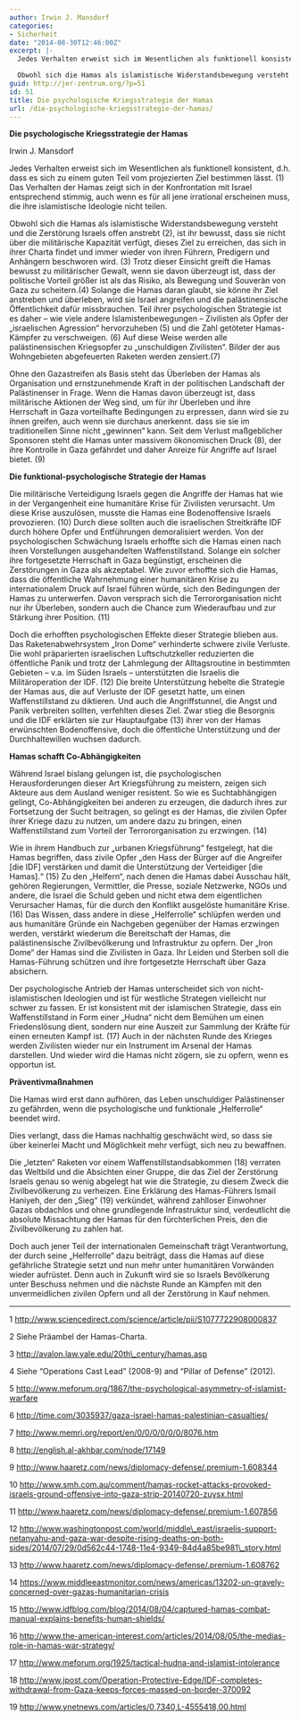 ```yaml
---
author: Irwin J. Mansdorf
categories:
- Sicherheit
date: "2014-08-30T12:46:00Z"
excerpt: |-
  Jedes Verhalten erweist sich im Wesentlichen als funktionell konsistent, d.h. dass es sich zu einem guten Teil vom projezierten Ziel bestimmen lässt. Das Verhalten der Hamas zeigt sich in der Konfrontation mit Israel entsprechend stimmig, auch wenn es für all jene irrational erscheinen muss, die ihre islamistische Ideologie nicht teilen.

  Obwohl sich die Hamas als islamistische Widerstandsbewegung versteht und die Zerstörung Israels offen anstrebt, ist ihr bewusst, dass sie nicht über die militärische Kapazität verfügt, dieses Ziel zu erreichen, das sich in ihrer Charta findet und immer wieder von ihren Führern, Predigern und Anhängern beschworen wird. Trotz dieser Einsicht greift die Hamas bewusst zu militärischer Gewalt, wenn sie davon überzeugt ist, dass der politische Vorteil größer ist als das Risiko, als Bewegung und Souverän von Gaza zu scheitern. Solange die Hamas daran glaubt, sie könne ihr Ziel anstreben und überleben, wird sie Israel angreifen und die palästinensische Öffentlichkeit dafür missbrauchen. Teil ihrer psychologischen Strategie ist es daher – wie viele andere Islamistenbewegungen – Zivilisten als Opfer der „israelischen Agression“ hervorzuheben und die Zahl getöteter Hamas-Kämpfer zu verschweigen. Auf diese Weise werden alle palästinensischen Kriegsopfer zu „unschuldigen Zivilisten“. Bilder der aus Wohngebieten abgefeuerten Raketen werden zensiert.
guid: http://jer-zentrum.org/?p=51
id: 51
title: Die psychologische Kriegsstrategie der Hamas
url: /die-psychologische-kriegsstrategie-der-hamas/
---
```



**Die psychologische Kriegsstrategie der Hamas**

Irwin J. Mansdorf


  
Jedes Verhalten erweist sich im Wesentlichen als funktionell konsistent, d.h. dass es sich zu einem guten Teil vom projezierten Ziel bestimmen lässt. (1) Das Verhalten der Hamas zeigt sich in der Konfrontation mit Israel entsprechend stimmig, auch wenn es für all jene irrational erscheinen muss, die ihre islamistische Ideologie nicht teilen.

Obwohl sich die Hamas als islamistische Widerstandsbewegung versteht und die Zerstörung Israels offen anstrebt (2), ist ihr bewusst, dass sie nicht über die militärische Kapazität verfügt, dieses Ziel zu erreichen, das sich in ihrer Charta findet und immer wieder von ihren Führern, Predigern und Anhängern beschworen wird. (3) Trotz dieser Einsicht greift die Hamas bewusst zu militärischer Gewalt, wenn sie davon überzeugt ist, dass der politische Vorteil größer ist als das Risiko, als Bewegung und Souverän von Gaza zu scheitern.(4) Solange die Hamas daran glaubt, sie könne ihr Ziel anstreben und überleben, wird sie Israel angreifen und die palästinensische Öffentlichkeit dafür missbrauchen. Teil ihrer psychologischen Strategie ist es daher – wie viele andere Islamistenbewegungen – Zivilisten als Opfer der „israelischen Agression“ hervorzuheben (5) und die Zahl getöteter Hamas-Kämpfer zu verschweigen. (6) Auf diese Weise werden alle palästinensischen Kriegsopfer zu „unschuldigen Zivilisten“. Bilder der aus Wohngebieten abgefeuerten Raketen werden zensiert.(7)  
   
Ohne den Gazastreifen als Basis steht das Überleben der Hamas als Organisation und ernstzunehmende Kraft in der politischen Landschaft der Palästinenser in Frage. Wenn die Hamas davon überzeugt ist, dass militärische Aktionen der Weg sind, um für ihr Überleben und ihre Herrschaft in Gaza vorteilhafte Bedingungen zu erpressen, dann wird sie zu ihnen greifen, auch wenn sie durchaus anerkennt. dass sie sie im traditionellen Sinne nicht „gewinnen“ kann. Seit dem Verlust maßgeblicher Sponsoren steht die Hamas unter massivem ökonomischen Druck (8), der ihre Kontrolle in Gaza gefährdet und daher Anreize für Angriffe auf Israel bietet. (9)

**Die funktional-psychologische Strategie der Hamas**

Die militärische Verteidigung Israels gegen die Angriffe der Hamas hat wie in der Vergangenheit eine humanitäre Krise für Zivilisten verursacht. Um diese Krise auszulösen, musste die Hamas eine Bodenoffensive Israels provozieren. (10) Durch diese sollten auch die israelischen Streitkräfte IDF durch höhere Opfer und Entführungen demoralisiert werden. Von der psychologischen Schwächung Israels erhoffte sich die Hamas einen nach ihren Vorstellungen ausgehandelten Waffenstillstand. Solange ein solcher ihre fortgesetzte Herrschaft in Gaza begünstigt, erscheinen die Zerstörungen in Gaza als akzeptabel. Wie zuvor erhoffte sich die Hamas, dass die öffentliche Wahrnehmung einer humanitären Krise zu internationalem Druck auf Israel führen würde, sich den Bedingungen der Hamas zu unterwerfen. Davon versprach sich die Terrororganisation nicht nur ihr Überleben, sondern auch die Chance zum Wiederaufbau und zur Stärkung ihrer Position. (11)

Doch die erhofften psychologischen Effekte dieser Strategie blieben aus. Das Raketenabwehrsystem „Iron Dome“ verhinderte schwere zivile Verluste. Die wohl präparierten israelischen Luftschutzkeller reduzierten die öffentliche Panik und trotz der Lahmlegung der Alltagsroutine in bestimmten Gebieten – v.a. im Süden Israels – unterstützten die Israelis die Militäroperation der IDF. (12) Die breite Unterstützung hebelte die Strategie der Hamas aus, die auf Verluste der IDF gesetzt hatte, um einen Waffenstillstand zu diktieren. Und auch die Angriffstunnel, die Angst und Panik verbreiten sollten, verfehlten dieses Ziel. Zwar stieg die Besorgnis und die IDF erklärten sie zur Hauptaufgabe (13) ihrer von der Hamas erwünschten Bodenoffensive, doch die öffentliche Unterstützung und der Durchhaltewillen wuchsen dadurch.

**Hamas schafft Co-Abhängigkeiten**

Während Israel bislang gelungen ist, die psychologischen Herausforderungen dieser Art Kriegsführung zu meistern, zeigen sich Akteure aus dem Ausland weniger resistent. So wie es Suchtabhängigen gelingt, Co-Abhängigkeiten bei anderen zu erzeugen, die dadurch ihres zur Fortsetzung der Sucht beitragen, so gelingt es der Hamas, die zivilen Opfer ihrer Kriege dazu zu nutzen, um andere dazu zu bringen, einen Waffenstillstand zum Vorteil der Terrororganisation zu erzwingen. (14)

Wie in ihrem Handbuch zur „urbanen Kriegsführung“ festgelegt, hat die Hamas begriffen, dass zivile Opfer „den Hass der Bürger auf die Angreifer \[die IDF\] verstärken und damit die Unterstützung der Verteidiger \[die Hamas\].“ (15) Zu den „Helfern“, nach denen die Hamas dabei Ausschau hält, gehören Regierungen, Vermittler, die Presse, soziale Netzwerke, NGOs und andere, die Israel die Schuld geben und nicht etwa dem eigentlichen Verursacher Hamas, für die durch den Konflikt ausgelöste humanitäre Krise. (16) Das Wissen, dass andere in diese „Helferrolle“ schlüpfen werden und aus humanitäre Gründe ein Nachgeben gegenüber der Hamas erzwingen werden, verstärkt wiederum die Bereitschaft der Hamas, die palästinensische Zivilbevölkerung und Infrastruktur zu opfern. Der „Iron Dome“ der Hamas sind die Zivilisten in Gaza. Ihr Leiden und Sterben soll die Hamas-Führung schützen und ihre fortgesetzte Herrschaft über Gaza absichern.

Der psychologische Antrieb der Hamas unterscheidet sich von nicht-islamistischen Ideologien und ist für westliche Strategen vielleicht nur schwer zu fassen. Er ist konsistent mit der islamischen Strategie, dass ein Waffenstillstand in Form einer „Hudna“ nicht dem Bemühen um einen Friedenslösung dient, sondern nur eine Auszeit zur Sammlung der Kräfte für einen erneuten Kampf ist. (17) Auch in der nächsten Runde des Krieges werden Zivilisten wieder nur ein Instrument im Arsenal der Hamas darstellen. Und wieder wird die Hamas nicht zögern, sie zu opfern, wenn es opportun ist.

**Präventivmaßnahmen**

Die Hamas wird erst dann aufhören, das Leben unschuldiger Palästinenser zu gefährden, wenn die psychologische und funktionale „Helferrolle“ beendet wird.

Dies verlangt, dass die Hamas nachhaltig geschwächt wird, so dass sie über keinerlei Macht und Möglichkeit mehr verfügt, sich neu zu bewaffnen.

Die „letzten“ Raketen vor einem Waffenstillstandsabkommen (18) verraten das Weltbild und die Absichten einer Gruppe, die das Ziel der Zerstörung Israels genau so wenig abgelegt hat wie die Strategie, zu diesem Zweck die Zivilbevölkerung zu verheizen. Eine Erklärung des Hamas-Führers Ismail Haniyeh, der den „Sieg“ (19) verkündet, während zahlloser Einwohner Gazas obdachlos und ohne grundlegende Infrastruktur sind, verdeutlicht die absolute Missachtung der Hamas für den fürchterlichen Preis, den die Zivilbevölkerung zu zahlen hat.

Doch auch jener Teil der internationalen Gemeinschaft trägt Verantwortung, der durch seine „Helferrolle“ dazu beiträgt, dass die Hamas auf diese gefährliche Strategie setzt und nun mehr unter humanitären Vorwänden wieder aufrüstet. Denn auch in Zukunft wird sie so Israels Bevölkerung unter Beschuss nehmen und die nächste Runde an Kämpfen mit den unvermeidlichen zivilen Opfern und all der Zerstörung in Kauf nehmen.


---
  
1 http://www.sciencedirect.com/science/article/pii/S1077722908000837

2 Siehe Präambel der Hamas-Charta.

3 http://avalon.law.yale.edu/20th\_century/hamas.asp

4 Siehe “Operations Cast Lead” (2008-9) and “Pillar of Defense” (2012).

5 http://www.meforum.org/1867/the-psychological-asymmetry-of-islamist-warfare

6 http://time.com/3035937/gaza-israel-hamas-palestinian-casualties/

7 http://www.memri.org/report/en/0/0/0/0/0/0/8076.htm

8 http://english.al-akhbar.com/node/17149

9 http://www.haaretz.com/news/diplomacy-defense/.premium-1.608344

10 http://www.smh.com.au/comment/hamas-rocket-attacks-provoked-israels-ground-offensive-into-gaza-strip-20140720-zuysx.html

11 http://www.haaretz.com/news/diplomacy-defense/.premium-1.607856

12 http://www.washingtonpost.com/world/middle\_east/israelis-support-netanyahu-and-gaza-war-despite-rising-deaths-on-both-sides/2014/07/29/0d562c44-1748-11e4-9349-84d4a85be981\_story.html

13 http://www.haaretz.com/news/diplomacy-defense/.premium-1.608762

14 https://www.middleeastmonitor.com/news/americas/13202-un-gravely-concerned-over-gazas-humanitarian-crisis

15 http://www.idfblog.com/blog/2014/08/04/captured-hamas-combat-manual-explains-benefits-human-shields/

16 http://www.the-american-interest.com/articles/2014/08/05/the-medias-role-in-hamas-war-strategy/

17 http://www.meforum.org/1925/tactical-hudna-and-islamist-intolerance

18 http://www.jpost.com/Operation-Protective-Edge/IDF-completes-withdrawal-from-Gaza-keeps-forces-massed-on-border-370092

19 http://www.ynetnews.com/articles/0,7340,L-4555418,00.html  
